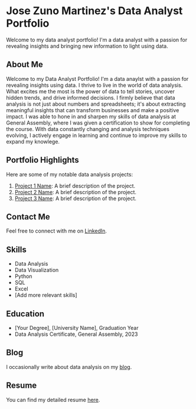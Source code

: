 # Jose Zuno Martinez's Data Analyst Portfolio

Welcome to my data analyst portfolio! I'm a data analyst with a passion for revealing insights and bringing new information to light using data.

## About Me

Welcome to my Data Analyst Portfolio! I'm a data anaylst with a passion for revealing insights using data. I thrive to live in the world of data analysis. What excites me the most is the power of data to tell stories, uncover hidden trends, and drive informed decisions. I firmly believe that data analysis is not just about numbers and spreadsheets; it's about extracting meaningful insights that can transform businesses and make a positive impact. I was able to hone in and sharpen my skills of data analysis at General Assembly, where I was given a certification to show for completing the course. With data constantly changing and analysis techniques evolving, I actively engage in learning and continue to improve my skills to expand my knowlege.

## Portfolio Highlights

Here are some of my notable data analysis projects:

1. [Project 1 Name](link-to-project-1): A brief description of the project.
2. [Project 2 Name](link-to-project-2): A brief description of the project.
3. [Project 3 Name](link-to-project-3): A brief description of the project.

## Contact Me

Feel free to connect with me on [LinkedIn](www.linkedin.com/in/jose-zuno-martinez-641330218).

## Skills

- Data Analysis
- Data Visualization
- Python
- SQL
- Excel
- [Add more relevant skills]

## Education

- [Your Degree], [University Name], Graduation Year
- Data Analysis Certificate, General Assembly, 2023

## Blog

I occasionally write about data analysis on my [blog](link-to-your-blog).

## Resume

You can find my detailed resume [here](https://github.com/jzuno95/data-analyst-portfolio/blob/main/Resume%208_2023.pdf).

